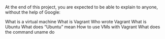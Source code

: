 At the end of this project, you are expected to be able to explain to anyone, without the help of Google:

What is a virtual machine
What is Vagrant
Who wrote Vagrant
What is Ubuntu
What does “Ubuntu” mean
How to use VMs with Vagrant
What does the command uname do
